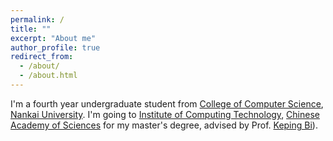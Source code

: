```yaml
---
permalink: /
title: ""
excerpt: "About me"
author_profile: true
redirect_from: 
  - /about/
  - /about.html
---
```


I'm a fourth year undergraduate student from [College of Computer Science](https://cc.nankai.edu.cn/), [Nankai University](https://www.nankai.edu.cn/). I'm going to [Institute of Computing Technology](http://www.ict.ac.cn/), [Chinese Academy of Sciences](http://www.cas.cn/) for my master's degree, advised by Prof. [Keping Bi](https://kepingbi.github.io/)).

